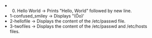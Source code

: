 - 0. Hello World -> Prints "Hello, World" followed by new line.
- 1-confused_smiley -> Displays "(Ôo)'
- 2-hellofile -> Displays the content of the /etc/passwd file.
- 3-twofiles -> Displays the content of the /etc/passwd and /etc/hosts files.
